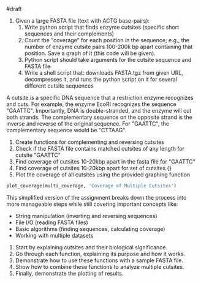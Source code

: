 #draft

1. Given a large FASTA file (text with ACTG base-pairs):
	1. Write python script that finds enzyme cutsites (specific short sequences and their complements)
	2. Count the "coverage" for each position in the sequence; e.g., the number of enzyme cutsite pairs 100-200k bp apart containing that position. Save a graph of it (this code will be given).
	3. Python script should take arguments for the cutsite sequence and FASTA file
	4. Write a shell script that: downloads FASTA.tgz from given URL, decompresses it, and runs the python script on it for several different cutsite sequences

A cutsite is a specific DNA sequence that a restriction enzyme recognizes and cuts. For example, the enzyme EcoRI recognizes the sequence "GAATTC". Importantly, DNA is double-stranded, and the enzyme will cut both strands. The complementary sequence on the opposite strand is the inverse and reverse of the original sequence. For "GAATTC", the complementary sequence would be "CTTAAG".

1. Create functions for complementing and reversing cutsites​​​​​​​​​​​​​​​​
2. Check if the FASTA file contains matched cutsites of any length for cutsite "GAATTC"​​​​​​​​​​​​​​​​
3. Find coverage of cutsites 10-20kbp apart in the fasta file for "GAATTC"​​​​​​​​​​​​​​​​
4. Find coverage of cutsites 10-20kbp apart for set of cutsites​​​​​​​​​​​​​​​​ {}
5. Plot the coverage of all cutsites using the provided graphing function


```python
plot_coverage(multi_coverage, 'Coverage of Multiple Cutsites')
```

This simplified version of the assignment breaks down the process into more manageable steps while still covering important concepts like:

- String manipulation (inverting and reversing sequences)
- File I/O (reading FASTA files)
- Basic algorithms (finding sequences, calculating coverage)
- Working with multiple datasets

1. Start by explaining cutsites and their biological significance.
2. Go through each function, explaining its purpose and how it works.
3. Demonstrate how to use these functions with a sample FASTA file.
4. Show how to combine these functions to analyze multiple cutsites.
5. Finally, demonstrate the plotting of results.

